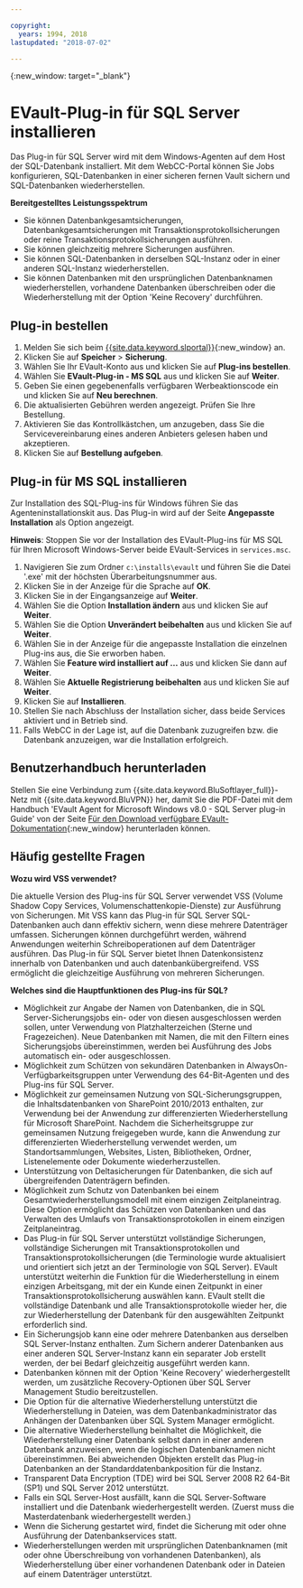 ```yaml
---

copyright:
  years: 1994, 2018
lastupdated: "2018-07-02"

---
```

{:new_window: target="_blank"}

# EVault-Plug-in für SQL Server installieren

Das Plug-in für SQL Server wird mit dem Windows-Agenten auf dem Host der SQL-Datenbank installiert. Mit dem WebCC-Portal können Sie Jobs konfigurieren, SQL-Datenbanken in einer sicheren fernen Vault sichern und SQL-Datenbanken wiederherstellen.

**Bereitgestelltes Leistungsspektrum**

- Sie können Datenbankgesamtsicherungen, Datenbankgesamtsicherungen mit Transaktionsprotokollsicherungen oder reine Transaktionsprotokollsicherungen ausführen.
- Sie können gleichzeitig mehrere Sicherungen ausführen. 
- Sie können SQL-Datenbanken in derselben SQL-Instanz oder in einer anderen SQL-Instanz wiederherstellen.
- Sie können Datenbanken mit den ursprünglichen Datenbanknamen wiederherstellen, vorhandene Datenbanken überschreiben oder die Wiederherstellung mit der Option 'Keine Recovery' durchführen.

## Plug-in bestellen

1. Melden Sie sich beim [{{site.data.keyword.slportal}}](https://control.softlayer.com/){:new_window} an.
2. Klicken Sie auf **Speicher** > **Sicherung**.
3. Wählen Sie Ihr EVault-Konto aus und klicken Sie auf **Plug-ins bestellen**.
4. Wählen Sie **EVault-Plug-in - MS SQL** aus und klicken Sie auf **Weiter**.
5. Geben Sie einen gegebenenfalls verfügbaren Werbeaktionscode ein und klicken Sie auf **Neu berechnen**.
6. Die aktualisierten Gebühren werden angezeigt. Prüfen Sie Ihre Bestellung.
7. Aktivieren Sie das Kontrollkästchen, um anzugeben, dass Sie die Servicevereinbarung eines anderen Anbieters gelesen haben und akzeptieren. 
8. Klicken Sie auf **Bestellung aufgeben**.

## Plug-in für MS SQL installieren

Zur Installation des SQL-Plug-ins für Windows führen Sie das Agenteninstallationskit aus. Das Plug-in wird auf der Seite **Angepasste Installation** als Option angezeigt.

**Hinweis**: Stoppen Sie vor der Installation des EVault-Plug-ins für MS SQL für Ihren Microsoft Windows-Server beide EVault-Services in `services.msc`.  

1. Navigieren Sie zum Ordner `c:\installs\evault` und führen Sie die Datei '.exe' mit der höchsten Überarbeitungsnummer aus.
2. Klicken Sie in der Anzeige für die Sprache auf **OK**.
3. Klicken Sie in der Eingangsanzeige auf **Weiter**.
4. Wählen Sie die Option **Installation ändern** aus und klicken Sie auf **Weiter**.
5. Wählen Sie die Option **Unverändert beibehalten** aus und klicken Sie auf **Weiter**.
6. Wählen Sie in der Anzeige für die angepasste Installation die einzelnen Plug-ins aus, die Sie erworben haben.
7. Wählen Sie **Feature wird installiert auf ...** aus und klicken Sie dann auf **Weiter**.
8. Wählen Sie **Aktuelle Registrierung beibehalten** aus und klicken Sie auf **Weiter**.
9. Klicken Sie auf **Installieren**.
10. Stellen Sie nach Abschluss der Installation sicher, dass beide Services aktiviert und in Betrieb sind.
11. Falls WebCC in der Lage ist, auf die Datenbank zuzugreifen bzw. die Datenbank anzuzeigen, war die Installation erfolgreich. 

## Benutzerhandbuch herunterladen

Stellen Sie eine Verbindung zum {{site.data.keyword.BluSoftlayer_full}}-Netz mit {{site.data.keyword.BluVPN}} her, damit Sie die PDF-Datei mit dem Handbuch 'EVault Agent for Microsoft Windows v8.0 - SQL Server plug-in Guide' von der Seite [Für den Download verfügbare EVault-Dokumentation](http://downloads.service.softlayer.com/evault/Documentation/){:new_window} herunterladen können.

## Häufig gestellte Fragen

**Wozu wird VSS verwendet?**

Die aktuelle Version des Plug-ins für SQL Server verwendet VSS (Volume Shadow Copy Services, Volumenschattenkopie-Dienste) zur Ausführung von Sicherungen. Mit VSS kann das Plug-in für SQL Server SQL-Datenbanken auch dann effektiv sichern, wenn diese mehrere Datenträger umfassen. Sicherungen können durchgeführt werden, während Anwendungen weiterhin Schreiboperationen auf dem Datenträger ausführen. Das Plug-in für SQL Server bietet Ihnen Datenkonsistenz innerhalb von Datenbanken und auch datenbankübergreifend. VSS ermöglicht die gleichzeitige Ausführung von mehreren Sicherungen.

**Welches sind die Hauptfunktionen des Plug-ins für SQL?**

- Möglichkeit zur Angabe der Namen von Datenbanken, die in SQL Server-Sicherungsjobs ein- oder von diesen ausgeschlossen werden sollen, unter Verwendung von Platzhalterzeichen (Sterne und Fragezeichen). Neue Datenbanken mit Namen, die mit den Filtern eines Sicherungsjobs übereinstimmen, werden bei Ausführung des Jobs automatisch ein- oder ausgeschlossen. 
- Möglichkeit zum Schützen von sekundären Datenbanken in AlwaysOn-Verfügbarkeitsgruppen unter Verwendung des 64-Bit-Agenten und des Plug-ins für SQL Server.
- Möglichkeit zur gemeinsamen Nutzung von SQL-Sicherungsgruppen, die Inhaltsdatenbanken von SharePoint 2010/2013 enthalten, zur Verwendung bei der Anwendung zur differenzierten Wiederherstellung für Microsoft SharePoint. Nachdem die Sicherheitsgruppe zur gemeinsamen Nutzung freigegeben wurde, kann die Anwendung zur differenzierten Wiederherstellung verwendet werden, um Standortsammlungen, Websites, Listen, Bibliotheken, Ordner, Listenelemente oder Dokumente wiederherzustellen.
- Unterstützung von Deltasicherungen für Datenbanken, die sich auf übergreifenden Datenträgern befinden.
- Möglichkeit zum Schutz von Datenbanken bei einem Gesamtwiederherstellungsmodell mit einem einzigen Zeitplaneintrag. Diese Option ermöglicht das Schützen von Datenbanken und das Verwalten des Umlaufs von Transaktionsprotokollen in einem einzigen Zeitplaneintrag.
- Das Plug-in für SQL Server unterstützt vollständige Sicherungen, vollständige Sicherungen mit Transaktionsprotokollen und Transaktionsprotokollsicherungen (die Terminologie wurde aktualisiert und orientiert sich jetzt an der Terminologie von SQL Server). EVault unterstützt weiterhin die Funktion für die Wiederherstellung in einem einzigen Arbeitsgang, mit der ein Kunde einen Zeitpunkt in einer Transaktionsprotokollsicherung auswählen kann. EVault stellt die vollständige Datenbank und alle Transaktionsprotokolle wieder her, die zur Wiederherstellung der Datenbank für den ausgewählten Zeitpunkt erforderlich sind.
- Ein Sicherungsjob kann eine oder mehrere Datenbanken aus derselben SQL Server-Instanz enthalten. Zum Sichern anderer Datenbanken aus einer anderen SQL Server-Instanz kann ein separater Job erstellt werden, der bei Bedarf gleichzeitig ausgeführt werden kann.
- Datenbanken können mit der Option 'Keine Recovery' wiederhergestellt werden, um zusätzliche Recovery-Optionen über SQL Server Management Studio bereitzustellen.
- Die Option für die alternative Wiederherstellung unterstützt die Wiederherstellung in Dateien, was dem Datenbankadministrator das Anhängen der Datenbanken über SQL System Manager ermöglicht.
- Die alternative Wiederherstellung beinhaltet die Möglichkeit, die Wiederherstellung einer Datenbank selbst dann in einer anderen Datenbank anzuweisen, wenn die logischen Datenbanknamen nicht übereinstimmen. Bei abweichenden Objekten erstellt das Plug-in Datenbanken an der Standarddatenbankposition für die Instanz.
- Transparent Data Encryption (TDE) wird bei SQL Server 2008 R2 64-Bit (SP1) und SQL Server 2012 unterstützt.
- Falls ein SQL Server-Host ausfällt, kann die SQL Server-Software installiert und die Datenbank wiederhergestellt werden. (Zuerst muss die Masterdatenbank wiederhergestellt werden.)
- Wenn die Sicherung gestartet wird, findet die Sicherung mit oder ohne Ausführung der Datenbankservices statt.
- Wiederherstellungen werden mit ursprünglichen Datenbanknamen (mit oder ohne Überschreibung von vorhandenen Datenbanken), als Wiederherstellung über einer vorhandenen Datenbank oder in Dateien auf einem Datenträger unterstützt.

